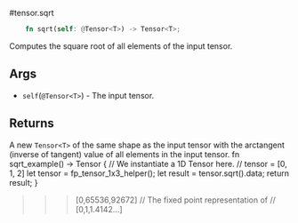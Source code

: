 #tensor.sqrt

```rust
    fn sqrt(self: @Tensor<T>) -> Tensor<T>;
```

Computes the square root of all elements of the input tensor.

## Args

* `self`(`@Tensor<T>`) - The input tensor.


## Returns

A new `Tensor<T>` of the same shape as the input tensor with 
the arctangent (inverse of tangent) value of all elements in the input tensor.
fn sqrt_example() -> Tensor<FixedType> {
    // We instantiate a 1D Tensor here.
    // tensor = [0, 1, 2]
    let tensor = fp_tensor_1x3_helper();
    let result = tensor.sqrt().data;
    return result;
}
>>> [0,65536,92672]
// The fixed point representation of
// [0,1,1.4142...]
```
   